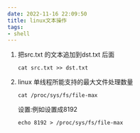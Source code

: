 ```yaml
---
date: 2022-11-16 22:09:50  
title: linux文本操作 
tags:
- shell
---
```


1. 把src.txt 的文本追加到dst.txt 后面

   ```shell
   cat src.txt >> dst.txt
   ```
2. linux 单线程所能支持的最大文件处理数量

   ```shell
   cat /proc/sys/fs/file-max
   ```

   设置:例如设置成8192

   ```shell
   echo 8192 > /proc/sys/fs/file-max
   ```
